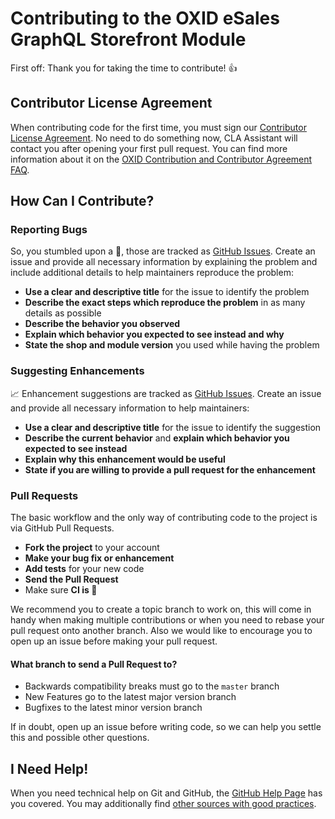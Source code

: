 # Contributing to the OXID eSales GraphQL Storefront Module

First off: Thank you for taking the time to contribute! 👍

## Contributor License Agreement

When contributing code for the first time, you must sign our [Contributor License Agreement](https://gist.github.com/OXID-Admin/6df6ed126d074a54507d). No need to do something now, CLA Assistant will contact you after opening your first pull request. You can find more information about it on the [OXID Contribution and Contributor Agreement FAQ](https://docs.oxid-esales.com/developer/en/latest/development/modules_components_themes/contribution.html).

## How Can I Contribute?

### Reporting Bugs

So, you stumbled upon a 🐛, those are tracked as [GitHub Issues](https://github.com/OXID-eSales/graphql-storefront-module/issues). Create an issue and provide all necessary information by explaining the problem and include additional details to help maintainers reproduce the problem:

- **Use a clear and descriptive title** for the issue to identify the problem
- **Describe the exact steps which reproduce the problem** in as many details as possible
- **Describe the behavior you observed**
- **Explain which behavior you expected to see instead and why**
- **State the shop and module version** you used while having the problem

### Suggesting Enhancements

📈 Enhancement suggestions are tracked as [GitHub Issues](https://github.com/OXID-eSales/graphql-storefront-module/issues). Create an issue and provide all necessary information to help maintainers:

- **Use a clear and descriptive title** for the issue to identify the suggestion
- **Describe the current behavior** and **explain which behavior you expected to see instead**
- **Explain why this enhancement would be useful**
- **State if you are willing to provide a pull request for the enhancement**

### Pull Requests

The basic workflow and the only way of contributing code to the project is via GitHub Pull Requests.

- **Fork the project** to your account
- **Make your bug fix or enhancement**
- **Add tests** for your new code
- **Send the Pull Request**
- Make sure **CI is 💚**

We recommend you to create a topic branch to work on, this will come in handy when making multiple contributions or when you need to rebase your pull request onto another branch. Also we would like to encourage you to open up an issue before making your pull request.

#### What branch to send a Pull Request to?

- Backwards compatibility breaks must go to the `master` branch
- New Features go to the latest major version branch
- Bugfixes to the latest minor version branch

If in doubt, open up an issue before writing code, so we can help you settle this and possible other questions.

## I Need Help!

When you need technical help on Git and GitHub, the [GitHub Help Page](https://help.github.com/) has you covered. You may additionally find [other sources with good practices](http://codeinthehole.com/writing/pull-requests-and-other-good-practices-for-teams-using-github/).
